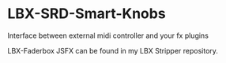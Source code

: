 # LBX-SRD-Smart-Knobs
Interface between external midi controller and your fx plugins

LBX-Faderbox JSFX can be found in my LBX Stripper repository.
